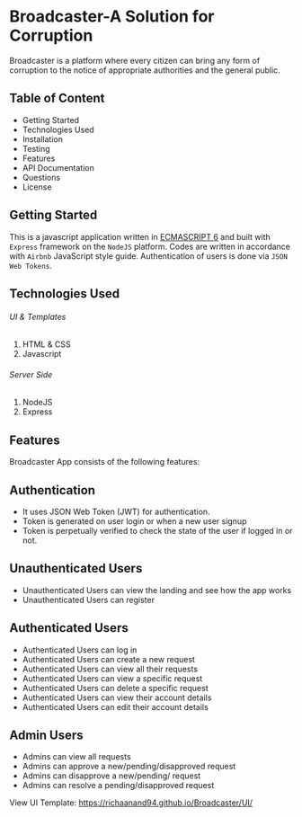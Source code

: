 # Broadcaster-A Solution for Corruption
Broadcaster is a platform where every citizen can bring any form of corruption to the notice of appropriate authorities and the general public.

## Table of Content

 * Getting Started
 * Technologies Used
 * Installation
 * Testing
 * Features
 * API Documentation
 * Questions
 * License


## Getting Started

This is a javascript application written in [ECMASCRIPT 6](https://en.wikipedia.org/wiki/ECMAScript) and built with `Express` framework on the `NodeJS` platform. Codes are written in accordance with `Airbnb` JavaScript style guide. Authentication of users is done via `JSON Web Tokens`.

## Technologies Used

###### UI & Templates

1. HTML & CSS
2. Javascript

###### Server Side

1. NodeJS
2. Express

## Features
Broadcaster App consists of the following features:

## Authentication

- It uses JSON Web Token (JWT) for authentication.
- Token is generated on user login or when a new user signup
- Token is perpetually verified to check the state of the user if logged in or not.

## Unauthenticated Users

- Unauthenticated Users can view the landing and see how the app works
- Unauthenticated Users can register

## Authenticated Users

- Authenticated Users can log in
- Authenticated Users can create a new request
- Authenticated Users can view all their requests
- Authenticated Users can view a specific request
- Authenticated Users can delete a specific request
- Authenticated Users can view their account details
- Authenticated Users can edit their account details

## Admin Users
- Admins can view all requests
- Admins can approve a new/pending/disapproved request
- Admins can disapprove a new/pending/ request
- Admins can resolve a pending/disapproved request




View UI Template: https://richaanand94.github.io/Broadcaster/UI/
